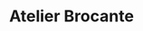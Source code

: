 ---
title: "Atelier Brocante"
url: /saint-gilles-croix-de-vie/atelier-brocante/
shop: Antiquitäten
---